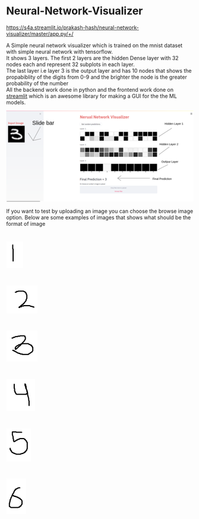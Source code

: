 # Neural-Network-Visualizer
https://s4a.streamlit.io/prakash-hash/neural-network-visualizer/master/app.py/+/

A Simple neural network visualizer which is trained on the mnist dataset with simple neural network with tensorflow.</br>
It shows 3 layers. The first 2 layers are the hidden Dense layer with 32 nodes each and represent 32 subplots in each layer.</br>
The last layer i.e layer 3 is the output layer and has 10 nodes that shows the propabiblity of the digits from 0-9 and the brighter the node is the greater probability of the number </br>
All the backend work done in python and the frontend work done on <a href="https://www.streamlit.io/">streamlit</a> which is an awesome library for making a GUI for the the ML models.

![Screenshot](nnv.png)

If you want to test by uploading an image you can choose the browse image option. Below are some examples of images that shows what should be the format of image<br>
# ![Screenshot](img/1.png)
# ![Screenshot](img/2.png)
# ![Screenshot](img/3.png)
# ![Screenshot](img/4.png)
# ![Screenshot](img/5.png)
# ![Screenshot](img/6.png)
